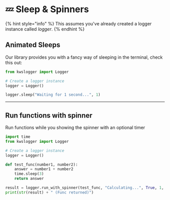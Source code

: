 # 💤 Sleep & Spinners



{% hint style="info" %}
This assumes you've already created a logger instance called _logger_.
{% endhint %}



## Animated Sleeps

Our library provides you with a fancy way of sleeping in the terminal, check this out:

```python
from kwslogger import Logger

# Create a logger instance
logger = Logger()

logger.sleep("Waiting for 1 second...", 1)
```

***

## Run functions with spinner

Run functions while you showing the spinner with an optional timer

```python
import time
from kwslogger import Logger

# Create a logger instance
logger = Logger()

def test_func(number1, number2):
    answer = number1 + number2
    time.sleep(3)
    return answer

result = logger.run_with_spinner(test_func, "Calculating...", True, 1, 1)
print(str(result) + " (Func returned)")
```

